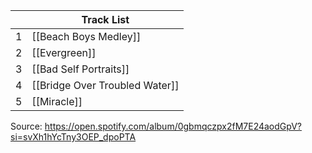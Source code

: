 
|     | Track List                     |
| --- | ------------------------------ |
| 1   | [[Beach Boys Medley]]          |
| 2   | [[Evergreen]]                  |
| 3   | [[Bad Self Portraits]]         |
| 4   | [[Bridge Over Troubled Water]] |
| 5   | [[Miracle]]                    |

Source: https://open.spotify.com/album/0gbmqczpx2fM7E24aodGpV?si=svXh1hYcTny3OEP_dpoPTA
